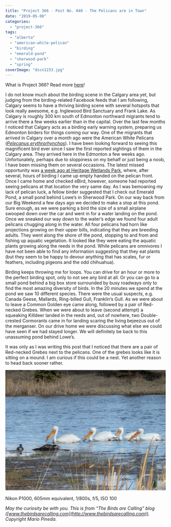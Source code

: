 ```yaml
---
title: "Project 366 - Post No. 040 - The Pelicans are in Town"
date: "2019-05-08"
categories: 
  - "project-366"
tags: 
  - "alberta"
  - "american-white-pelican"
  - "birding"
  - "emerald-pond"
  - "sherwood-park"
  - "spring"
coverImage: "dscn1233.jpg"
---
```


What is Project 366? Read more [here](https://thebirdsarecalling.com/2019/03/29/project-366/)!

I do not know much about the birding scene in the Calgary area yet, but judging from the birding-related Facebook feeds that I am following, Calgary seems to have a thriving birding scene with several hotspots that look really awesome, e.g. Inglewood Bird Sanctuary and Frank Lake. As Calgary is roughly 300 km south of Edmonton northward migrants tend to arrive there a few weeks earlier than in the capital. Over the last few months I noticed that Calgary acts as a birding early warning system, preparing us Edmonton birders for things coming our way. One of the migrants that arrived in Calgary over a month ago were the American White Pelicans (_[Pelecanus erythrorhynchos](https://ebird.org/species/amwpel)_). I have been looking forward to seeing this magnificent bird ever since I saw the first reported sightings of them in the Calgary area. They arrived here in the Edmonton a few weeks ago. Unfortunately, perhaps due to sloppiness on my behalf or just being a noob, I have been missing them on several occasions. The latest missed opportunity was [a week ago at Heritage Wetlands Park](http://thebirdsarecalling.com/2019/04/30/project-366-post-no-033-heritage-wetlands-park/), where, after several, hours of birding I came up empty handed on the pelican front. Once I came home and checked eBird, however, someone had reported seeing pelicans at that location the very same day. As I was bemoaning my lack of pelican luck, a fellow birder suggested that I check out Emerald Pond, a small pond behind Lowe’s in Sherwood Park. On our way back from our Big Weekend a few days ago we decided to make a stop at this pond. Sure enough, as we were parking a bird the size of a small airplane swooped down over the car and went in for a water landing on the pond. Once we sneaked our way down to the water’s edge we found four adult pelicans chugging along in the water. All four pelicans had horn like projections growing on their upper bills, indicating that they are breeding adults. They went along the shore of the pond, stopping to and from and fishing up aquatic vegetation. It looked like they were eating the aquatic plants growing along the reeds in the pond. While pelicans are omnivores I have not been able to find any information suggesting that they eat plants (but they seem to be happy to devour anything that has scales, fur or feathers, including pigeons and the odd chihuahua).

Birding keeps throwing me for loops. You can drive for an hour or more to the perfect birding spot, only to not see any bird at all. Or you can go to a small pond behind a big box store surrounded by busy roadways only to find the most amazing diversity of birds. In the 20 minutes we spend at the pond we saw 10 different species. There were the usual suspects, e.g. Canada Geese, Mallards, Ring-billed Gull, Franklin’s Gull. As we were about to leave a Common Golden eye came along, followed by a pair of Red-necked Grebes. When we were about to leave (second attempt) a squeaking Killdeer landed in the reeds and, out of nowhere, two Double-crested Cormorants came in for landing scaring the living bejeezus out of the merganser. On our drive home we were discussing what else we could have seen if we had stayed longer. We will definitely be back to this unassuming pond behind Lowe’s.

It was only as I was writing this post that I noticed that there are a pair of Red-necked Grebes next to the pelicans. One of the grebes looks like it is sitting on a mound. I am curious if this could be a nest. Yet another reason to head back sooner rather.

![](images/dscn1233.jpg)

Nikon P1000, 605mm equivalent, 1/800s, f/5, ISO 100

_May the curiosity be with you. This is from “The Birds are Calling” blog ([www.thebirdsarecalling.com](http://www.thebirdsarecalling.com)). Copyright Mario Pineda._
